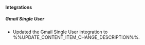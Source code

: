 
#### Integrations

##### Gmail Single User

- Updated the Gmail Single User integration to %%UPDATE_CONTENT_ITEM_CHANGE_DESCRIPTION%%.
